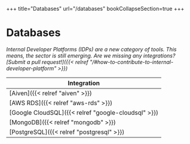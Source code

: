 +++
title="Databases"
url="/databases"
bookCollapseSection=true
+++

# Databases

_Internal Developer Platforms (IDPs) are a new category of tools. This means, the sector is still emerging. Are we missing any integrations? [Submit a pull request!]({{< relref "/#how-to-contribute-to-internal-developer-platform" >}})_

**Integration** |
--- |
[Aiven]({{< relref "aiven" >}}) |
[AWS RDS]({{< relref "aws-rds" >}}) |
[Google CloudSQL]({{< relref "google-cloudsql" >}}) |
[MongoDB]({{< relref "mongodb" >}}) |
[PostgreSQL]({{< relref "postgresql" >}}) |
